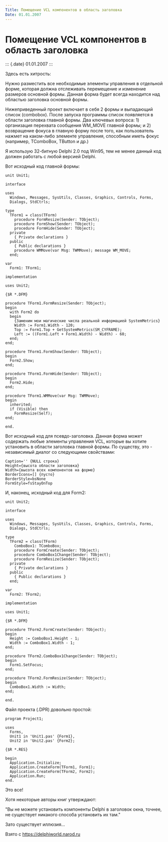 ```yaml
---
Title: Помещение VCL компонентов в область заголовка
Date: 01.01.2007
---
```



Помещение VCL компонентов в область заголовка
=============================================

::: {.date}
01.01.2007
:::

Здесь есть хитрость:

Нужно разместить все необходимые элементы управления в отдельной форме,
которая должна отслеживать перемещение и изменение размеров основной
формы. Данная форма будет всегда находится над областью заголовка
основной формы.

Нижеприведенный проект включает в себя 2 формы и выпадающий список
(combobox). После запуска программы список появляется в области
заголовка главной формы. Два ключевых вопроса: 1) организация перехвата
сообщения WM\_MOVE главной формы; и 2) возвращение фокуса в главную
форму после того, как пользователь нажмет на каком-либо элементе
управления, способным иметь фокус (например, TComboBox, TButton и др.)

Я использую 32-битную Delphi 2.0 под Win95, тем не менее данный код
должен работать с любой версией Delphi.

Вот исходный код главной формы:

    unit Unit1;
     
    interface
     
    uses
      Windows, Messages, SysUtils, Classes, Graphics, Controls, Forms,
      Dialogs, StdCtrls;
     
    type
      TForm1 = class(TForm)
        procedure FormResize(Sender: TObject);
        procedure FormShow(Sender: TObject);
        procedure FormHide(Sender: TObject);
      private
        { Private declarations }
      public
        { Public declarations }
        procedure WMMove(var Msg: TWMMove); message WM_MOVE;
      end;
     
    var
      Form1: TForm1;
     
    implementation
     
    uses Unit2;
     
    {$R *.DFM}
     
    procedure TForm1.FormResize(Sender: TObject);
    begin
      with Form2 do
      begin
        {Заменим мои магические числа реальной информацией SystemMetrics}
        Width := Form1.Width - 120;
        Top := Form1.Top + GetSystemMetrics(SM_CYFRAME);
        Left := ((Form1.Left + Form1.Width) - Width) - 60;
      end;
    end;
     
    procedure TForm1.FormShow(Sender: TObject);
    begin
      Form2.Show;
    end;
     
    procedure TForm1.FormHide(Sender: TObject);
    begin
      Form2.Hide;
    end;
     
    procedure TForm1.WMMove(var Msg: TWMMove);
    begin
      inherited;
      if (Visible) then
        FormResize(Self);
    end;
     
    end.

Вот исходный код для псевдо-заголовка. Данная форма может содержать
любые элементы управления VCL, которые вы хотите установить в области
заголовка главной формы. По существу, это - независимый диалог со
следующими свойствами:

    Caption='' {NULL строка}
    Height={высота области заголовка}
    Width={высота всех компонентов на форме}
    BorderIcons=[] {пусто}
    BorderStyle=bsNone
    FormStyle=fsStayOnTop

И, наконец, исходный код для Form2:

    unit Unit2;
     
    interface
     
    uses
      Windows, Messages, SysUtils, Classes, Graphics, Controls, Forms,
      Dialogs, StdCtrls;
     
    type
      TForm2 = class(TForm)
        ComboBox1: TComboBox;
        procedure FormCreate(Sender: TObject);
        procedure ComboBox1Change(Sender: TObject);
        procedure FormResize(Sender: TObject);
      private
        { Private declarations }
      public
        { Public declarations }
      end;
     
    var
      Form2: TForm2;
     
    implementation
     
    uses Unit1;
     
    {$R *.DFM}
     
    procedure TForm2.FormCreate(Sender: TObject);
    begin
      Height := ComboBox1.Height - 1;
      Width := ComboBox1.Width - 1;
    end;
     
    procedure TForm2.ComboBox1Change(Sender: TObject);
    begin
      Form1.SetFocus;
    end;
     
    procedure TForm2.FormResize(Sender: TObject);
    begin
      ComboBox1.Width := Width;
    end;
     
    end.

Файл проекта (.DPR) довольно простой:

    program Project1;
     
    uses
      Forms,
      Unit1 in 'Unit1.pas' {Form1},
      Unit2 in 'Unit2.pas' {Form2};
     
    {$R *.RES}
     
    begin
      Application.Initialize;
      Application.CreateForm(TForm1, Form1);
      Application.CreateForm(TForm2, Form2);
      Application.Run;
    end.

Это все!

Хотя некоторые авторы книг утверждают:

"Вы не можете установить компоненты Delphi в заголовок окна, точнее, не
существует никакого способа установить их там."

Зато существует иллюзия...

Взято с <https://delphiworld.narod.ru>
